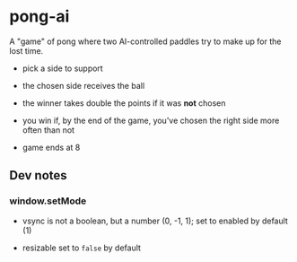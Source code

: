 # pong-ai

A "game" of pong where two AI-controlled paddles try to make up for the lost time.

- pick a side to support

- the chosen side receives the ball

- the winner takes double the points if it was **not** chosen

- you win if, by the end of the game, you've chosen the right side more often than not

- game ends at 8

## Dev notes

### window.setMode

- vsync is not a boolean, but a number (0, -1, 1); set to enabled by default (1)

- resizable set to `false` by default

